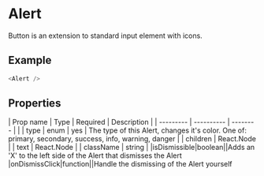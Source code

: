 # Alert

Button is an extension to standard input element with icons.

## Example

```javascript
<Alert />
```

## Properties

| Prop name | Type | Required | Description |
| --------- | ---------- | -------- | |
| type | enum | yes | The type of this Alert, changes it's color. One of: primary, secondary, success, info, warning, danger |
| children | React.Node |
| text | React.Node |
| className | string |
|isDismissible|boolean||Adds an 'X' to the left side of the Alert that dismisses the Alert
|onDismissClick|function||Handle the dismissing of the Alert yourself
